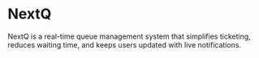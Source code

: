 # NextQ
NextQ is a real-time queue management system that simplifies ticketing, reduces waiting time, and keeps users updated with live notifications.
